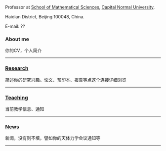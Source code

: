 Professor at [School of Mathematical Sciences](https://math.cnu.edu.cn/), [Capital Normal University](https://cnu.edu.cn/).

Haidian District, Beijing 100048, China.

E-mail: ??

### About me
你的CV，个人简介

---------

### [Research](https://shanzhong-sun.github.io/Shanzhong-SUN/research)
简述你的研究兴趣。论文、预印本、报告等点这个连接详细浏览

---------

### [Teaching](https://shanzhong-sun.github.io/Shanzhong-SUN/teaching)
当前教学信息、通知

---------

### [News](https://shanzhong-sun.github.io/Shanzhong-SUN/event)
新闻，没有则不填，譬如你的天体力学会议通知等

---------
